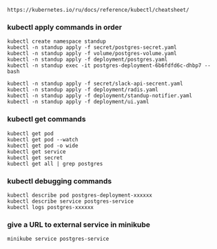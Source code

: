 ```shell
https://kubernetes.io/ru/docs/reference/kubectl/cheatsheet/
```

### kubectl apply commands in order
    kubectl create namespace standup
    kubectl -n standup apply -f secret/postgres-secret.yaml
    kubectl -n standup apply -f volume/postgres-volume.yaml
    kubectl -n standup apply -f deployment/postgres.yaml
    kubectl -n standup exec -it postgres-deployment-6b6fdfd6c-dhbp7 -- bash
    
    kubectl -n standup apply -f secret/slack-api-secrent.yaml
    kubectl -n standup apply -f deployment/radis.yaml
    kubectl -n standup apply -f deployment/standup-notifier.yaml
    kubectl -n standup apply -f deployment/ui.yaml

### kubectl get commands

    kubectl get pod
    kubectl get pod --watch
    kubectl get pod -o wide
    kubectl get service
    kubectl get secret
    kubectl get all | grep postgres

### kubectl debugging commands

    kubectl describe pod postgres-deployment-xxxxxx
    kubectl describe service postgres-service
    kubectl logs postgres-xxxxxx

### give a URL to external service in minikube

    minikube service postgres-service
